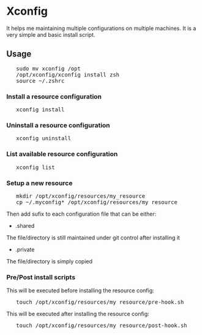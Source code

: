# Xconfig

It helps me maintaining multiple configurations on multiple machines.
It is a very simple and basic install script.

## Usage
<pre>
   sudo mv xconfig /opt
   /opt/xconfig/xconfig install zsh
   source ~/.zshrc
</pre>
### Install a resource configuration
<pre>
   xconfig install <resource>
</pre>
### Uninstall a resource configuration
<pre>
   xconfig uninstall <resource>
</pre>
### List available resource configuration
<pre>
   xconfig list
</pre>
### Setup a new resource
<pre>
   mkdir /opt/xconfig/resources/my_resource
   cp ~/.myconfig* /opt/xconfig/resources/my_resource
</pre>
Then add sufix to each configuration file that can be either:
* .shared

The file/directory is still maintained under git control after installing it
* .private

The file/directory is simply copied

### Pre/Post install scripts

This will be executed before installing the resource config:
<pre>
   touch /opt/xconfig/resources/my_resource/pre-hook.sh
</pre>
This will be executed after installing the resource config:
<pre>
   touch /opt/xconfig/resources/my_resource/post-hook.sh
</pre>
